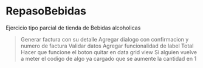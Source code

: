 # RepasoBebidas
Ejercicio tipo parcial de tienda de Bebidas alcoholicas

>Generar factura con su detalle
>Agregar dialogo con confirmacion y numero de factura
>Validar datos
>Agregar funcionalidad de label Total
>Hacer que funcione el boton quitar en data grid view
>Si alguien vuelve a meter el codigo de algo ya cargado que se aumente la cantidad en 1